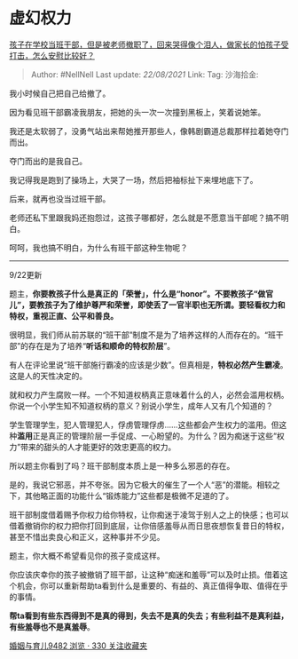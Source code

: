 # 虚幻权力
[孩子在学校当班干部，但是被老师撤职了，回来哭得像个泪人，做家长的怕孩子受打击，怎么安慰比较好？](https://www.zhihu.com/question/346358844/answer/831699144)

> Author: #NellNell
> Last update: *22/08/2021*
> Link:
> Tag:
> 沙海拾金:

我小时候自己把自己给撤了。

因为看见班干部霸凌我朋友，把她的头一次一次撞到黑板上，笑着说她笨。

我还是太软弱了，没勇气站出来帮她推开那些人，像韩剧霸道总裁那样拉着她夺门而出。

夺门而出的是我自己。

我记得我是跑到了操场上，大哭了一场，然后把袖标扯下来埋地底下了。

后来，就再也没当过班干部。

老师还私下里跟我妈还抱怨过，这孩子哪都好，怎么就是不愿意当干部呢？搞不明白。

呵呵，我也搞不明白，为什么有班干部这种生物呢？

---

9/22更新

题主，**你要教孩子什么是真正的「荣誉」，什么是“honor”。不要教孩子“做官儿”，要教孩子为了维护尊严和荣誉，即使丢了一官半职也无所谓。要轻看权力和特权，重视正直、公平和善良。**

很明显，我们师从前苏联的“班干部”制度不是为了培养这样的人而存在的。“班干部”的存在是为了培养“**听话和顺命的特权阶层**”。

有人在评论里说“班干部施行霸凌的应该是少数”。但真相是，**特权必然产生霸凌**。这是人的天性决定的。

就和权力产生腐败一样。一个不知道权柄真正意味着什么的人，必然会滥用权柄。你说一个小学生知不知道权柄的意义？别说小学生，成年人又有几个知道的？

学生管理学生，犯人管理犯人，俘虏管理俘虏……这些都会产生权力的滥用。但这种**滥用**正是真正的管理阶层一手促成、一心盼望的。为什么？因为痴迷于这些“权力”带来的甜头的人才能更好的效忠更高的权力。

所以题主你看到了吗？班干部制度本质上是一种多么邪恶的存在。

是的，我说它邪恶，并不夸张。因为它极大的催生了一个人“恶”的潜能。相较之下，其他略正面的功能什么“锻炼能力”这些都是极微不足道的了。

班干部制度借着赐予你权力给你特权，让你痴迷于凌驾于别人之上的快感；也可以借着撤销你的权力把你打回到底层，让你倍感羞辱从而日思夜想恢复昔日的特权，甚至不惜出卖良心和正义，这种事并不少见。

题主，你大概不希望看见你的孩子变成这样。

你应该庆幸你的孩子被撤销了班干部，让这种“痴迷和羞辱”可以及时止损。借着这个机会，你可以重新帮助ta看到什么是重要的、有益的、真正值得争取、值得在乎的事情。

**帮ta看到有些东西得到不是真的得到，失去不是真的失去；有些利益不是真利益，有些羞辱也不是真羞辱**。

[婚姻与育儿9482 浏览 · 330 关注收藏夹](https://zhihu.com/collection/392286798)
